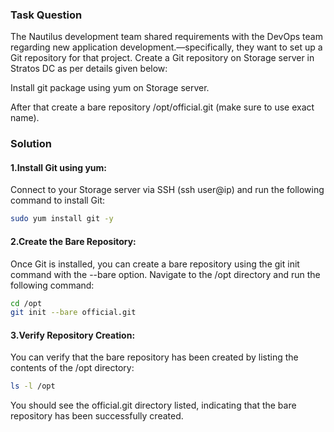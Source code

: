 ### Task Question

The Nautilus development team shared requirements with the DevOps team regarding new application development.—specifically, they want to set up a Git repository for that project. Create a Git repository on Storage server in Stratos DC as per details given below:



Install git package using yum on Storage server.


After that create a bare repository /opt/official.git (make sure to use exact name).

### Solution 

#### 1.Install Git using yum:
Connect to your Storage server via SSH (ssh user@ip) and run the following command to install Git:

```bash
sudo yum install git -y
```

#### 2.Create the Bare Repository:
Once Git is installed, you can create a bare repository using the git init command with the --bare option. Navigate to the /opt directory and run the following command:

```bash
cd /opt
git init --bare official.git
```

#### 3.Verify Repository Creation:
You can verify that the bare repository has been created by listing the contents of the /opt directory:

```bash
ls -l /opt
```
You should see the official.git directory listed, indicating that the bare repository has been successfully created.